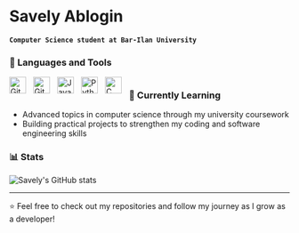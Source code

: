 # Savely Ablogin

**`Computer Science student at Bar-Ilan University`**

### 🔧 Languages and Tools

<img align="left" alt="Git" width="30px" style="padding-right:10px;" src="https://cdn.jsdelivr.net/gh/devicons/devicon/icons/git/git-original.svg" />
<img align="left" alt="GitHub" width="30px" style="padding-right:10px;" src="https://cdn.jsdelivr.net/gh/devicons/devicon/icons/github/github-original.svg" />
<img align="left" alt="Java" width="30px" style="padding-right:10px;" src="https://cdn.jsdelivr.net/gh/devicons/devicon/icons/java/java-original.svg"/>
<img align="left" alt="Python" width="30px" style="padding-right:10px;" src="https://cdn.jsdelivr.net/gh/devicons/devicon/icons/python/python-plain.svg" />
<img align="left" alt="C" width="30px" style="padding-right:10px;" src="https://cdn.jsdelivr.net/gh/devicons/devicon/icons/c/c-original.svg" />

#

### 🌱 Currently Learning

- Advanced topics in computer science through my university coursework  
- Building practical projects to strengthen my coding and software engineering skills  

### 📊 Stats

![Savely's GitHub stats](https://github-readme-stats.vercel.app/api?username=sablogin&show_icons=true&theme=gruvbox)

---

⭐ Feel free to check out my repositories and follow my journey as I grow as a developer!
